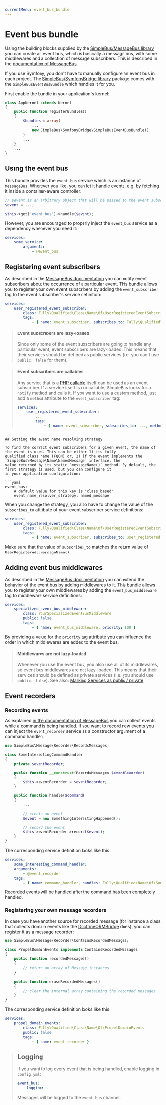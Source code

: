 ```yaml
---
currentMenu: event_bus_bundle
---
```


# Event bus bundle

Using the building blocks supplied by the [SimpleBus/MessageBus library](https://github.com/SimpleBus/MessageBus) you
can create an event bus, which is basically a message bus, with some middlewares and a collection of message
subscribers. This is described in the [documentation of
MessageBus](http://simplebus.github.io/MessageBus/doc/event_bus.html).

If you use Symfony, you don't have to manually configure an event bus in each project. The [SimpleBus/SymfonyBridge
library](https://github.com/SimpleBus/SymfonyBridge) package comes with the `SimpleBusEventBusBundle` which handles it
for you.

First enable the bundle in your application's kernel:

```php
class AppKernel extends Kernel
{
    public function registerBundles()
    {
        $bundles = array(
            ...
            new SimpleBus\SymfonyBridge\SimpleBusEventBusBundle()
        )
        ...
    }
    ...
}
```

## Using the event bus

This bundle provides the `event_bus` service which is an instance of `MessageBus`. Wherever you like, you can let it
handle events, e.g. by fetching it inside a container-aware controller:

```php
// $event is an arbitrary object that will be passed to the event subscriber
$event = ...;

$this->get('event_bus')->handle($event);
```

However, you are encouraged to properly inject the `event_bus` service as a dependency whenever you need it:

```yaml
services:
    some_service:
        arguments:
            - @event_bus
```

## Registering event subscribers

As described in the [MessageBus documentation](http://simplebus.github.io/MessageBus/doc/event_bus.html) you can
notify event subscribers about the occurrence of a particular event. This bundle allows you to register your own
event subscribers by adding the `event_subscriber` tag to the event subscriber's service definition:

```yaml
services:
    user_registered_event_subscriber:
        class: Fully\Qualified\Class\Name\Of\UserRegisteredEventSubscriber
        tags:
            - { name: event_subscriber, subscribes_to: Fully\Qualified\Class\Name\Of\UserRegistered }
```

> #### Event subscribers are lazy-loaded
>
> Since only some of the event subscribers are going to handle any particular event, event subscribers are lazy-loaded.
> This means that their services should be defined as public services (i.e. you can't use `public: false` for them).


> #### Event subscribers are callables
>
> Any service that is a [PHP callable](http://php.net/manual/en/language.types.callable.php) itself can be used as an
> event subscriber. If a service itself is not callable, SimpleBus looks for a `notify` method and calls it. If you want
> to use a custom method, just add a `method` attribute to the `event_subscriber` tag:
>
> ```yaml
> services:
>     user_registered_event_subscriber:
>         ...
>         tags:
>             - { name: event_subscriber, subscribes_to: ..., method: userRegistered }
```

## Setting the event name resolving strategy

To find the correct event subscribers for a given event, the name of the event is used. This can be either 1) its fully-
qualified class name (FQCN) or, 2) if the event implements the `SimpleBus\Message\Name\NamedMessage` interface, the
value returned by its static `messageName()` method. By default, the first strategy is used, but you can configure it
in your application configuration:

```yaml
event_bus:
    # default value for this key is "class_based"
    event_name_resolver_strategy: named_message
```

When you change the strategy, you also have to change the value of the `subscribes_to` attribute of your event
subscriber service definitions:

```yaml
services:
    user_registered_event_subscriber:
        class: Fully\Qualified\Class\Name\Of\UserRegisteredEventSubscriber
        tags:
            - { name: event_subscriber, subscribes_to: user_registered }
```

Make sure that the value of `subscribes_to` matches the return value of `UserRegistered::messageName()`.

## Adding event bus middlewares

As described in the [MessageBus documentation](http://simplebus.github.io/MessageBus/doc/event_bus.html) you can
extend the behavior of the event bus by adding middlewares to it. This bundle allows you to register your own
middlewares by adding the `event_bus_middleware` tag to middleware service definitions:

```yaml
services:
    specialized_event_bus_middleware:
        class: YourSpecializedEventBusMiddleware
        public: false
        tags:
            - { name: event_bus_middleware, priority: 100 }
```

By providing a value for the `priority` tag attribute you can influence the order in which middlewares are added to the
event bus.

> #### Middlewares are not lazy-loaded
>
> Whenever you use the event bus, you also use all of its middlewares, so event bus middlewares are not lazy-loaded.
> This means that their services should be defined as private services (i.e. you should use `public: false`). See also:
> [Marking Services as public /
> private](http://symfony.com/doc/current/components/dependency_injection/advanced.html#marking-services-as-public-private)

## Event recorders

### Recording events

As explained [in the documentation of MessageBus](http://simplebus.github.io/MessageBus/doc/message_recorder.html) you
can collect events while a command is being handled. If you want to record new events you can inject the
`event_recorder` service as a constructor argument of a command handler:

```php
use SimpleBus\Message\Recorder\RecordsMessages;

class SomeInterestingCommandHandler
{
    private $eventRecorder;

    public function __construct(RecordsMessages $eventRecorder)
    {
        $this->eventRecorder = $eventRecorder;
    }

    public function handle($command)
    {
        ...

        // create an event
        $event = new SomethingInterestingHappened();

        // record the event
        $this->eventRecorder->record($event);
    }
}
```

The corresponding service definition looks like this:

```yaml
services:
    some_interesting_command_handler:
    arguments:
        - @event_recorder
    tags:
        - { name: command_handler, handles: Fully\Qualified\Name\Of\SomeInterestingCommand
```

Recorded events will be handled after the command has been completely handled.

### Registering your own message recorders

In case you have another source for recorded message (for instance a class that collects domain events like the
[DoctrineORMBridge](https://github.com/SimpleBus/DoctrineORMBridge) does), you can register it as a message recorder:

```php
use SimpleBus\Message\Recorder\ContainsRecordedMessages;

class PropelDomainEvents implements ContainsRecordedMessages
{
    public function recordedMessages()
    {
        // return an array of Message instances
    }

    public function eraseRecordedMessages()
    {
        // clear the internal array containing the recorded messages
    }
}
```

The corresponding service definition looks like this:

```yaml
services:
    propel_domain_events:
        class: Fully\Qualified\Class\Name\Of\PropelDomainEvents
        public: false
        tags:
            - { name: event_recorder }
```

> ## Logging
>
> If you want to log every event that is being handled, enable logging in `config.yml`:
>
> ```yaml
> event_bus:
>     logging: ~
> ```
>
> Messages will be logged to the `event_bus` channel.
